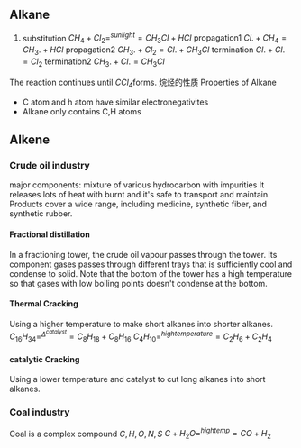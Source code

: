
## Alkane
1. substitution
$CH_{4}+Cl_{2}=^{sunlight}=CH_{3}Cl+HCl$
$\text{ propagation1 }Cl.+CH_{4}=CH_{3}.+HCl$
$\text{ propagation2 }CH_{3}.+Cl_{2}=Cl.+CH_{3}Cl$
termination $Cl.+Cl.=Cl_{2}$
termination2 $CH_{3}.+Cl.=CH_{3}Cl$

The reaction continues until $CCl_{4}$forms.
烷烃的性质 Properties of Alkane
- C atom and h atom have similar electronegativites
- Alkane only contains C,H atoms
## Alkene

### Crude oil industry
major components:
mixture of various hydrocarbon with impurities
It releases lots of heat with burnt and it's safe to transport and maintain.
Products cover a wide range, including medicine, synthetic fiber, and synthetic rubber.

#### Fractional distillation
In a fractioning tower, the crude oil vapour passes through the tower. Its component gases passes through different trays that is sufficiently cool and condense to solid.
Note that the bottom of the tower has a high temperature so that gases with low boiling points doesn't condense at the bottom.

#### Thermal Cracking 
Using a higher temperature to make short alkanes into shorter alkanes.
$C_{16}H_{34}=^{\Delta^{catalyst}}=C_{8}H_{18}+C_{8}H_{16}$
$C_{4}H_{10}=^{high temperature}=C_{2}H_{6}+C_{2}H_{4}$


#### catalytic Cracking
Using a lower temperature and catalyst to cut long alkanes into short alkanes.

### Coal industry
Coal is a complex compound $C,H,O,N,S$
$C+H_{2}O=^{hightemp}=CO+H_{2}$



